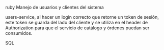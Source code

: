 ruby
Manejo de usuarios y clientes del sistema

users-service, al hacer un login correcto que
retorne un token de sesión, este token se guarda del lado del cliente y se utiliza en el header de Authorization para que el servicio de catálogo y órdenes puedan ser consumidos.


SQL